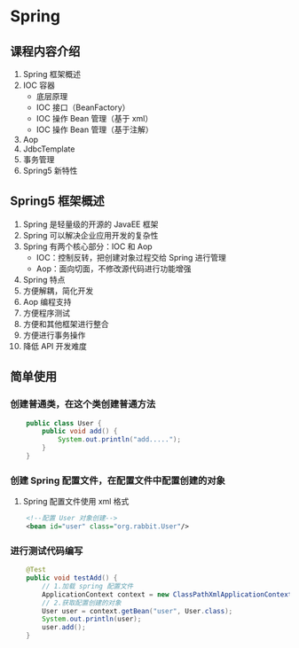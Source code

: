 # Spring
## 课程内容介绍
1. Spring 框架概述
2. IOC 容器
   - 底层原理
   - IOC 接口（BeanFactory）
   - IOC 操作 Bean 管理（基于 xml）
   - IOC 操作 Bean 管理（基于注解）
3. Aop
4. JdbcTemplate
5. 事务管理
6. Spring5 新特性

## Spring5 框架概述
1. Spring 是轻量级的开源的 JavaEE 框架
2. Spring 可以解决企业应用开发的复杂性
3. Spring 有两个核心部分：IOC 和 Aop
   - IOC：控制反转，把创建对象过程交给 Spring 进行管理
   - Aop：面向切面，不修改源代码进行功能增强
4. Spring 特点
5. 方便解耦，简化开发
6. Aop 编程支持
7. 方便程序测试
8. 方便和其他框架进行整合
9.  方便进行事务操作
10. 降低 API 开发难度

## 简单使用
### 创建普通类，在这个类创建普通方法
```java
    public class User {
        public void add() {
            System.out.println("add.....");
        }
    }
```

### 创建 Spring 配置文件，在配置文件中配置创建的对象
1. Spring 配置文件使用 xml 格式
```xml
    <!--配置 User 对象创建-->
    <bean id="user" class="org.rabbit.User"/>
```

### 进行测试代码编写
```java
    @Test
    public void testAdd() {
        // 1.加载 spring 配置文件
        ApplicationContext context = new ClassPathXmlApplicationContext("bean1.xml");
        // 2.获取配置创建的对象
        User user = context.getBean("user", User.class);
        System.out.println(user);
        user.add();
    }
```

